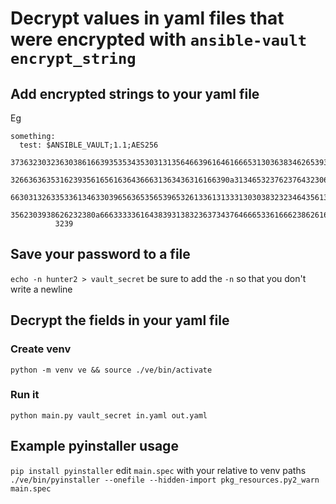 # Decrypt values in yaml files that were encrypted with `ansible-vault encrypt_string`

## Add encrypted strings to your yaml file

Eg
```
something:
  test: $ANSIBLE_VAULT;1.1;AES256
          37363230323630386166393535343530313135646639616461666531303638346265393430613834
          3266363635316239356165616364366631363436316166390a313465323762376432306237366564
          66303132633533613463303965636535653965326133613133313030383232346435613063306335
          3562303938626232380a666333336164383931383236373437646665336166623862616130363764
          3239

```

## Save your password to a file

`echo -n hunter2 > vault_secret` be sure to add the `-n` so that you don't write a newline

## Decrypt the fields in your yaml file

### Create venv
`python -m venv ve && source ./ve/bin/activate`

### Run it

`python main.py vault_secret in.yaml out.yaml`

## Example pyinstaller usage
`pip install pyinstaller`
edit `main.spec` with your relative to venv paths
`./ve/bin/pyinstaller --onefile --hidden-import pkg_resources.py2_warn main.spec`